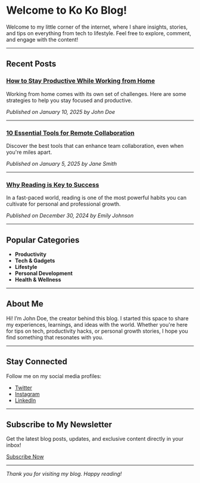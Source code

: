 # Welcome to Ko Ko Blog!

Welcome to my little corner of the internet, where I share insights, stories, and tips on everything from tech to lifestyle. Feel free to explore, comment, and engage with the content!

---

## Recent Posts

### [How to Stay Productive While Working from Home](#)
Working from home comes with its own set of challenges. Here are some strategies to help you stay focused and productive.

*Published on January 10, 2025 by John Doe*

---

### [10 Essential Tools for Remote Collaboration](#)
Discover the best tools that can enhance team collaboration, even when you're miles apart.

*Published on January 5, 2025 by Jane Smith*

---

### [Why Reading is Key to Success](#)
In a fast-paced world, reading is one of the most powerful habits you can cultivate for personal and professional growth.

*Published on December 30, 2024 by Emily Johnson*

---

## Popular Categories

- **Productivity**
- **Tech & Gadgets**
- **Lifestyle**
- **Personal Development**
- **Health & Wellness**

---

## About Me

Hi! I’m John Doe, the creator behind this blog. I started this space to share my experiences, learnings, and ideas with the world. Whether you're here for tips on tech, productivity hacks, or personal growth stories, I hope you find something that resonates with you.

---

## Stay Connected

Follow me on my social media profiles:

- [Twitter](https://twitter.com/yourprofile)
- [Instagram](https://instagram.com/yourprofile)
- [LinkedIn](https://linkedin.com/in/yourprofile)

---

## Subscribe to My Newsletter

Get the latest blog posts, updates, and exclusive content directly in your inbox!

[Subscribe Now](#)

---

*Thank you for visiting my blog. Happy reading!*
